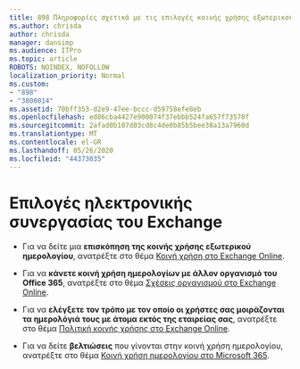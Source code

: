 ```yaml
---
title: 898 Πληροφορίες σχετικά με τις επιλογές κοινής χρήσης εξωτερικού ημερολογίου
ms.author: chrisda
author: chrisda
manager: dansimp
ms.audience: ITPro
ms.topic: article
ROBOTS: NOINDEX, NOFOLLOW
localization_priority: Normal
ms.custom:
- "898"
- "3800014"
ms.assetid: 70bff353-d2e9-47ee-bccc-d59758efe8eb
ms.openlocfilehash: ed86cba4427e900074f37ebbb524fa657f73570f
ms.sourcegitcommit: 2afad0b107d03cd8c4de0b85b5bee38a13a7960d
ms.translationtype: MT
ms.contentlocale: el-GR
ms.lasthandoff: 05/26/2020
ms.locfileid: "44373035"
---
```

# <a name="exchange-online-collaboration-options"></a>Επιλογές ηλεκτρονικής συνεργασίας του Exchange

- Για να δείτε μια **επισκόπηση της κοινής χρήσης εξωτερικού ημερολογίου**, ανατρέξτε στο θέμα [Κοινή χρήση στο Exchange Online](https://technet.microsoft.com/library/jj916670%28v=exchg.150%29.aspx).

- Για να **κάνετε κοινή χρήση ημερολογίων με άλλον οργανισμό του Office 365**, ανατρέξτε στο θέμα [Σχέσεις οργανισμού στο Exchange Online](https://technet.microsoft.com/library/jj916658%28v=exchg.150%29.aspx).

- Για να **ελέγξετε τον τρόπο με τον οποίο οι χρήστες σας μοιράζονται τα ημερολόγιά τους με άτομα εκτός της εταιρείας σας**, ανατρέξτε στο θέμα [Πολιτική κοινής χρήσης στο Exchange Online](https://technet.microsoft.com/library/jj916673%28v=exchg.150%29.aspx).

- Για να δείτε **βελτιώσεις** που γίνονται στην κοινή χρήση ημερολογίου, ανατρέξτε στο θέμα [Κοινή χρήση ημερολογίου στο Microsoft 365](https://support.office.com/article/calendar-sharing-in-microsoft-365-b576ecc3-0945-4d75-85f1-5efafb8a37b4).
